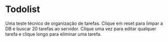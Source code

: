 # Todolist
Uma teste técnico de organização de tarefas. Clique em reset para limpar a DB e buscar 20 tarefas ao servidor. Clique uma vez para editar qualquer tarefa e clique longo para eliminar uma tarefa.
